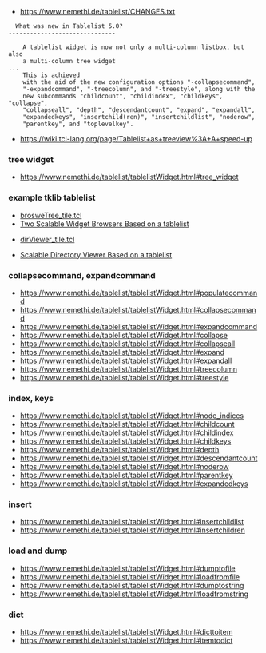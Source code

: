 
+ https://www.nemethi.de/tablelist/CHANGES.txt
```
  What was new in Tablelist 5.0?
------------------------------

    A tablelist widget is now not only a multi-column listbox, but also
    a multi-column tree widget
...
    This is achieved
    with the aid of the new configuration options "-collapsecommand",
    "-expandcommand", "-treecolumn", and "-treestyle", along with the
    new subcommands "childcount", "childindex", "childkeys", "collapse",
    "collapseall", "depth", "descendantcount", "expand", "expandall",
    "expandedkeys", "insertchild(ren)", "insertchildlist", "noderow",
    "parentkey", and "toplevelkey".
```



+ https://wiki.tcl-lang.org/page/Tablelist+as+treeview%3A+A+speed-up
 
### tree widget
+ https://www.nemethi.de/tablelist/tablelistWidget.html#tree_widget

### example tklib tablelist
+ [brosweTree_tile.tcl](https://github.com/tcltk/tklib/blob/master/examples/tablelist/browseTree_tile.tcl)
+ [Two Scalable Widget Browsers Based on a tablelist](https://www.nemethi.de/tablelist/tablelist.html#ex_browse)
* [dirViewer_tile.tcl](https://github.com/tcltk/tklib/blob/master/examples/tablelist/dirViewer_tile.tcl)
+ [Scalable Directory Viewer Based on a tablelist](https://www.nemethi.de/tablelist/tablelist.html#ex_dirViewer)

### collapsecommand, expandcommand
+ https://www.nemethi.de/tablelist/tablelistWidget.html#populatecommand
+ https://www.nemethi.de/tablelist/tablelistWidget.html#collapsecommand
+ https://www.nemethi.de/tablelist/tablelistWidget.html#expandcommand
+ https://www.nemethi.de/tablelist/tablelistWidget.html#collapse
+ https://www.nemethi.de/tablelist/tablelistWidget.html#collapseall
+ https://www.nemethi.de/tablelist/tablelistWidget.html#expand
+ https://www.nemethi.de/tablelist/tablelistWidget.html#expandall
+ https://www.nemethi.de/tablelist/tablelistWidget.html#treecolumn
+ https://www.nemethi.de/tablelist/tablelistWidget.html#treestyle
 
### index, keys
+ https://www.nemethi.de/tablelist/tablelistWidget.html#node_indices
+ https://www.nemethi.de/tablelist/tablelistWidget.html#childcount
+ https://www.nemethi.de/tablelist/tablelistWidget.html#childindex
+ https://www.nemethi.de/tablelist/tablelistWidget.html#childkeys
+ https://www.nemethi.de/tablelist/tablelistWidget.html#depth
+ https://www.nemethi.de/tablelist/tablelistWidget.html#descendantcount
+ https://www.nemethi.de/tablelist/tablelistWidget.html#noderow
+ https://www.nemethi.de/tablelist/tablelistWidget.html#parentkey
+ https://www.nemethi.de/tablelist/tablelistWidget.html#expandedkeys

### insert
+ https://www.nemethi.de/tablelist/tablelistWidget.html#insertchildlist
+ https://www.nemethi.de/tablelist/tablelistWidget.html#insertchildren


### load and dump
+ https://www.nemethi.de/tablelist/tablelistWidget.html#dumptofile
+ https://www.nemethi.de/tablelist/tablelistWidget.html#loadfromfile
+ https://www.nemethi.de/tablelist/tablelistWidget.html#dumptostring
+ https://www.nemethi.de/tablelist/tablelistWidget.html#loadfromstring
  
### dict
+ https://www.nemethi.de/tablelist/tablelistWidget.html#dicttoitem
+ https://www.nemethi.de/tablelist/tablelistWidget.html#itemtodict
